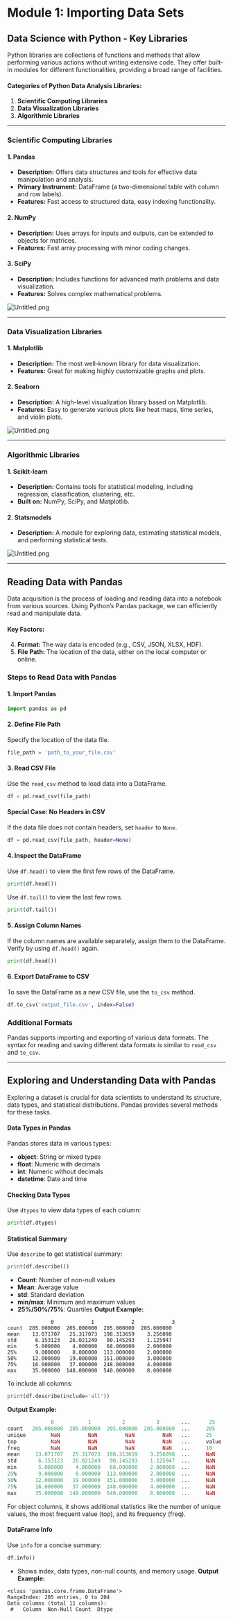 

# Module 1: Importing Data Sets
## Data Science with Python - Key Libraries
Python libraries are collections of functions and methods that allow performing various actions without writing extensive code. They offer built-in modules for different functionalities, providing a broad range of facilities.
#### Categories of Python Data Analysis Libraries:
1. **Scientific Computing Libraries**
2. **Data Visualization Libraries**
3. **Algorithmic Libraries**

___
### Scientific Computing Libraries
#### 1. **Pandas**
- **Description:** Offers data structures and tools for effective data manipulation and analysis.
- **Primary Instrument:** DataFrame (a two-dimensional table with column and row labels).
- **Features:** Fast access to structured data, easy indexing functionality.
#### 2. **NumPy**
- **Description:** Uses arrays for inputs and outputs, can be extended to objects for matrices.
- **Features:** Fast array processing with minor coding changes.
#### 3. **SciPy**
- **Description:** Includes functions for advanced math problems and data visualization.
- **Features:** Solves complex mathematical problems.

![Untitled.png](https://prod-files-secure.s3.us-west-2.amazonaws.com/03e82b26-cccb-4906-bb56-adabcbdc0655/997ac361-58a8-4f04-bb0f-79fea4baa761/Untitled.png?X-Amz-Algorithm=AWS4-HMAC-SHA256&X-Amz-Content-Sha256=UNSIGNED-PAYLOAD&X-Amz-Credential=ASIAZI2LB4663QZMM3ES%2F20250207%2Fus-west-2%2Fs3%2Faws4_request&X-Amz-Date=20250207T051430Z&X-Amz-Expires=3600&X-Amz-Security-Token=IQoJb3JpZ2luX2VjEFUaCXVzLXdlc3QtMiJIMEYCIQCuSvvBz8UEe9iOLgtxdNhLEYeadCcbGMv0HtdrLc2qzwIhAMWl%2F4LWKW8ENAYK7YK9qRwsJrvX4IlZVUGGA4VplK63Kv8DCG4QABoMNjM3NDIzMTgzODA1IgwZbvyaJ%2FT0tRjYB4Mq3AMy2EiuYh4fJT9tqNHnTQQ4CC5FQ%2F6DQGmSRb2nhcaUq8s9gMK2kiaLC8YmnUM02TCCXqZXBHqfeQtDwHIxja4jfhhKrDrn0UN%2Fmn4XyFuFGDx%2BCy6M4zF7lxuzpB0AVMu2OM9XRFXBqrJ5hMibJ67bLhsTY5IR2VhbcfcRTPRYReDS1VRPUtHOc6VThhPw3cf%2Bbo4i75y%2BNoS%2BmS67u2Z4QScvyI9P%2F%2FNjQoeNVkfUO3EmSwnO1ANMX7fq7K1U5jURQKtZ8%2FnNCU0KLpcvZd%2FCCx5spo77%2BxNjAoWxRkfd1Jdi%2F4651NXDI4cepk4%2BHF1beJPGfUaoiK%2FHC2yRKDmpOeb5KUuxjzz68xm8MY9bLTXRoAxRHsB%2FIcu4i0k%2Bdp9%2Bo6gCGAUGBGQsZJmePeYFhFLKYJH8v5VcS4cK5RSkD2n76OSM1vfz8oreRk9M3o1HZ02omfTkzFjKfWPeEzBP7L%2BR8gaQRu4Q0110a3v8LiS1cWdOf2ZD%2FsSJdMUo8i0tRipG4kfMehCxPSZSj%2Fx3bR3RETBlnx7PuqrWKyepeIxTsNMdiq8OY39hL%2FRPRt8IowHmNrNzFf91lO0Kv8zvkx0PSTC%2FZG4SjzvbSesEIAUyasg9tcec0XN40jCWopa9BjqkAZjnvzLMXFT34JRXNB2de8WtTsxOw0Gf9LR1xgQjK0t9fOUtGhVlZcoDOhJ4qo0FC6ZKVEk8OlyrKhdqbr2F6PDgIrZYLz1NauVbqd%2FFnxGtbu6hLqM1pLEcGdsHK4n0JRjokgpGtqD0grkBUKMwNv03iRilPjOceZX8K8G9g7Q32PL8Mkeb7OB1LBa6c%2BJf5isaf%2BkKs2tTkvjT8fFl1VjrgKtQ&X-Amz-Signature=17a31cd67689f27276e8de2de72c5e243ba9378f1e818f260085c303d75aa850&X-Amz-SignedHeaders=host&x-id=GetObject)
___
### Data Visualization Libraries
#### 1. **Matplotlib**
- **Description:** The most well-known library for data visualization.
- **Features:** Great for making highly customizable graphs and plots.
#### 2. **Seaborn**
- **Description:** A high-level visualization library based on Matplotlib.
- **Features:** Easy to generate various plots like heat maps, time series, and violin plots.

![Untitled.png](https://prod-files-secure.s3.us-west-2.amazonaws.com/03e82b26-cccb-4906-bb56-adabcbdc0655/733d1e42-5a53-4fd8-90c1-3d85254369a6/Untitled.png?X-Amz-Algorithm=AWS4-HMAC-SHA256&X-Amz-Content-Sha256=UNSIGNED-PAYLOAD&X-Amz-Credential=ASIAZI2LB4664QLE566W%2F20250207%2Fus-west-2%2Fs3%2Faws4_request&X-Amz-Date=20250207T051429Z&X-Amz-Expires=3600&X-Amz-Security-Token=IQoJb3JpZ2luX2VjEFUaCXVzLXdlc3QtMiJHMEUCIF56Q9oIImiBZeas8Fg3LhMqr0HSMdCyAVqKX31ciMr7AiEAk80uxedx0a677DEgYP%2FGzbtfGPMHpLKUdfP9nme1rbUq%2FwMIbhAAGgw2Mzc0MjMxODM4MDUiDKUC3PgWTeKDznYWeSrcA3MJeURpm0xj0aUKptOSKD6MazB%2FtX9vdtPncj2hFhoJpevNuAIl01B15zGa%2BFmQNk5mOBj%2FE9UTbmaTTOzhjlDi4%2BFpx9u3maKMqKBY%2FJ%2BJDYr1bAnIa%2Fn8vSS%2BybGl19fBcwGm37modW7WewZ%2FCcsI3jizbtODa7On1mc9Stt4kOLGErNmwWDt2sqjPVaxYZvmAO51Vffy4L%2FLiuCGLpfJGjrf7DN%2BxmpUAL8nKeO82DpZPbKe3hYZhHh0rJxoFGb5YtntqGTQZjv1NEeePvPnBXi9Ef4Henen214TvacbORlmlmr6ogs44l7CyD6MfhFVnkakxJ7OG2IxKdGV0BO12jYL3Qpw%2B70mdCejsMPFULUIbxVo1Y4jRkGuim9BgeAk5Q0hl4udPUCbT%2FqqMl4Xx06nmF55E3DZWcg6RUDBvaUqM9fiXoMnkWoslFTyCX13ont8e0O%2F76IP5tbAh7deZUvUJOHu%2FWvda8XPQy72BkzMcXsJnDmM32X8t1zgPb79ddSUOsc5otKR80rED1nfDQOXgTBLK5Z2qR3KPk59URaFK10YkV7a9f4BDefkPof97Ti2FwyccYrZPL7kiiL6ufrZ6CKS4ew5WJgUuK8ngrGc4bluWTFfzEahMPehlr0GOqUBKRjVww2XB9nEMMwb5VbPf08LaYjOMNpF1SURD4Sk9FiVEkMmkz7Bn6nL8my8gCtXA1mNzQMVJ7beJ5KVUfsdTb0njGxRdH%2Fd%2B8ImW05eOMyTYbmody7EWVb5RQGNjTZfBg5vJl1hNFelOMDlPBW639KAwaovhxxhLHN0du7foDbhgPpN9YXORGP0JGe6Gsn%2BISxlkBHTlZ%2BdlerXdnsyb9H1VvT%2F&X-Amz-Signature=dbbd21f826e314b1ec54f45d5a04ef1fa1ff1bd0cedbc885c26046da2944f2ce&X-Amz-SignedHeaders=host&x-id=GetObject)
___
### Algorithmic Libraries
#### 1. **Scikit-learn**
- **Description:** Contains tools for statistical modeling, including regression, classification, clustering, etc.
- **Built on:** NumPy, SciPy, and Matplotlib.
#### 2. **Statsmodels**
- **Description:** A module for exploring data, estimating statistical models, and performing statistical tests.

![Untitled.png](https://prod-files-secure.s3.us-west-2.amazonaws.com/03e82b26-cccb-4906-bb56-adabcbdc0655/c62885f5-417d-4179-834f-d68f8f2bdf39/Untitled.png?X-Amz-Algorithm=AWS4-HMAC-SHA256&X-Amz-Content-Sha256=UNSIGNED-PAYLOAD&X-Amz-Credential=ASIAZI2LB4664QLE566W%2F20250207%2Fus-west-2%2Fs3%2Faws4_request&X-Amz-Date=20250207T051429Z&X-Amz-Expires=3600&X-Amz-Security-Token=IQoJb3JpZ2luX2VjEFUaCXVzLXdlc3QtMiJHMEUCIF56Q9oIImiBZeas8Fg3LhMqr0HSMdCyAVqKX31ciMr7AiEAk80uxedx0a677DEgYP%2FGzbtfGPMHpLKUdfP9nme1rbUq%2FwMIbhAAGgw2Mzc0MjMxODM4MDUiDKUC3PgWTeKDznYWeSrcA3MJeURpm0xj0aUKptOSKD6MazB%2FtX9vdtPncj2hFhoJpevNuAIl01B15zGa%2BFmQNk5mOBj%2FE9UTbmaTTOzhjlDi4%2BFpx9u3maKMqKBY%2FJ%2BJDYr1bAnIa%2Fn8vSS%2BybGl19fBcwGm37modW7WewZ%2FCcsI3jizbtODa7On1mc9Stt4kOLGErNmwWDt2sqjPVaxYZvmAO51Vffy4L%2FLiuCGLpfJGjrf7DN%2BxmpUAL8nKeO82DpZPbKe3hYZhHh0rJxoFGb5YtntqGTQZjv1NEeePvPnBXi9Ef4Henen214TvacbORlmlmr6ogs44l7CyD6MfhFVnkakxJ7OG2IxKdGV0BO12jYL3Qpw%2B70mdCejsMPFULUIbxVo1Y4jRkGuim9BgeAk5Q0hl4udPUCbT%2FqqMl4Xx06nmF55E3DZWcg6RUDBvaUqM9fiXoMnkWoslFTyCX13ont8e0O%2F76IP5tbAh7deZUvUJOHu%2FWvda8XPQy72BkzMcXsJnDmM32X8t1zgPb79ddSUOsc5otKR80rED1nfDQOXgTBLK5Z2qR3KPk59URaFK10YkV7a9f4BDefkPof97Ti2FwyccYrZPL7kiiL6ufrZ6CKS4ew5WJgUuK8ngrGc4bluWTFfzEahMPehlr0GOqUBKRjVww2XB9nEMMwb5VbPf08LaYjOMNpF1SURD4Sk9FiVEkMmkz7Bn6nL8my8gCtXA1mNzQMVJ7beJ5KVUfsdTb0njGxRdH%2Fd%2B8ImW05eOMyTYbmody7EWVb5RQGNjTZfBg5vJl1hNFelOMDlPBW639KAwaovhxxhLHN0du7foDbhgPpN9YXORGP0JGe6Gsn%2BISxlkBHTlZ%2BdlerXdnsyb9H1VvT%2F&X-Amz-Signature=aaabd51e134a278d7fe63bd39302cb4bb23289711093904a41a54d06f5c14a9c&X-Amz-SignedHeaders=host&x-id=GetObject)
___
## Reading Data with Pandas
Data acquisition is the process of loading and reading data into a notebook from various sources. Using Python’s Pandas package, we can efficiently read and manipulate data.
#### Key Factors:
4. **Format:** The way data is encoded (e.g., CSV, JSON, XLSX, HDF).
5. **File Path:** The location of the data, either on the local computer or online.
### Steps to Read Data with Pandas
#### 1. **Import Pandas**
```python
import pandas as pd
```
#### 2. **Define File Path**
Specify the location of the data file.
```python
file_path = 'path_to_your_file.csv'
```
#### 3. **Read CSV File**
Use the `read_csv` method to load data into a DataFrame.
```python
df = pd.read_csv(file_path)
```
#### Special Case: No Headers in CSV
If the data file does not contain headers, set `header` to `None`.
```python
df = pd.read_csv(file_path, header=None)
```
#### 4. **Inspect the DataFrame**
Use `df.head()` to view the first few rows of the DataFrame.
```python
print(df.head())
```
Use `df.tail()` to view the last few rows.
```python
print(df.tail())
```
#### 5. **Assign Column Names**
If the column names are available separately, assign them to the DataFrame.
Verify by using `df.head()` again.
```python
print(df.head())
```
#### 6. **Export DataFrame to CSV**
To save the DataFrame as a new CSV file, use the `to_csv` method.
```python
df.to_csv('output_file.csv', index=False)
```
### Additional Formats
Pandas supports importing and exporting of various data formats. The syntax for reading and saving different data formats is similar to `read_csv` and `to_csv`.
___
## Exploring and Understanding Data with Pandas
Exploring a dataset is crucial for data scientists to understand its structure, data types, and statistical distributions. Pandas provides several methods for these tasks.
#### Data Types in Pandas
Pandas stores data in various types:
- **object**: String or mixed types
- **float**: Numeric with decimals
- **int**: Numeric without decimals
- **datetime**: Date and time
#### Checking Data Types
Use `dtypes` to view data types of each column:
```python
print(df.dtypes)
```
#### Statistical Summary
Use `describe` to get statistical summary:
```python
print(df.describe())
```
- **Count**: Number of non-null values
- **Mean**: Average value
- **std**: Standard deviation
- **min/max**: Minimum and maximum values
- **25%/50%/75%**: Quartiles
**Output Example:**
```plain text
              0            1            2            3
count  205.000000  205.000000  205.000000  205.000000
mean    13.071707   25.317073  198.313659    3.256098
std      6.153123   26.021249   90.145293    1.125947
min      5.000000    4.000000   68.000000    2.000000
25%      9.000000    8.000000  113.000000    2.000000
50%     12.000000   19.000000  151.000000    3.000000
75%     16.000000   37.000000  248.000000    4.000000
max     35.000000  148.000000  540.000000    8.000000
```
To include all columns:
```python
print(df.describe(include='all'))
```
**Output Example:**
```r
              0           1          2          3       ...      25       26       27
count   205.000000  205.000000  205.000000  205.000000  ...     205      205      205
unique        NaN         NaN         NaN         NaN   ...     25       25       25
top           NaN         NaN         NaN         NaN   ...     value    value    value
freq          NaN         NaN         NaN         NaN   ...     10       10       10
mean     13.071707   25.317073  198.313659    3.256098  ...     NaN      NaN      NaN
std       6.153123   26.021249   90.145293    1.125947  ...     NaN      NaN      NaN
min       5.000000    4.000000   68.000000    2.000000  ...     NaN      NaN      NaN
25%       9.000000    8.000000  113.000000    2.000000  ...     NaN      NaN      NaN
50%      12.000000   19.000000  151.000000    3.000000  ...     NaN      NaN      NaN
75%      16.000000   37.000000  248.000000    4.000000  ...     NaN      NaN      NaN
max      35.000000  148.000000  540.000000    8.000000  ...     NaN      NaN      NaN
```
For object columns, it shows additional statistics like the number of unique values, the most frequent value (top), and its frequency (freq).
#### DataFrame Info
Use `info` for a concise summary:
```python
df.info()
```
- Shows index, data types, non-null counts, and memory usage.
**Output Example:**
```less
<class 'pandas.core.frame.DataFrame'>
RangeIndex: 205 entries, 0 to 204
Data columns (total 11 columns):
 #   Column  Non-Null Count  Dtype
